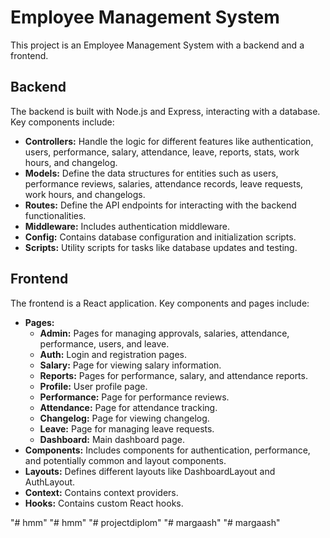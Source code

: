 # Employee Management System

This project is an Employee Management System with a backend and a frontend.

## Backend

The backend is built with Node.js and Express, interacting with a database. Key components include:

- **Controllers:** Handle the logic for different features like authentication, users, performance, salary, attendance, leave, reports, stats, work hours, and changelog.
- **Models:** Define the data structures for entities such as users, performance reviews, salaries, attendance records, leave requests, work hours, and changelogs.
- **Routes:** Define the API endpoints for interacting with the backend functionalities.
- **Middleware:** Includes authentication middleware.
- **Config:** Contains database configuration and initialization scripts.
- **Scripts:** Utility scripts for tasks like database updates and testing.

## Frontend

The frontend is a React application. Key components and pages include:

- **Pages:**
  - **Admin:** Pages for managing approvals, salaries, attendance, performance, users, and leave.
  - **Auth:** Login and registration pages.
  - **Salary:** Page for viewing salary information.
  - **Reports:** Pages for performance, salary, and attendance reports.
  - **Profile:** User profile page.
  - **Performance:** Page for performance reviews.
  - **Attendance:** Page for attendance tracking.
  - **Changelog:** Page for viewing changelog.
  - **Leave:** Page for managing leave requests.
  - **Dashboard:** Main dashboard page.
- **Components:** Includes components for authentication, performance, and potentially common and layout components.
- **Layouts:** Defines different layouts like DashboardLayout and AuthLayout.
- **Context:** Contains context providers.
- **Hooks:** Contains custom React hooks.

"# hmm" 
"# hmm" 
"# projectdiplom" 
"# margaash" 
"# margaash" 

